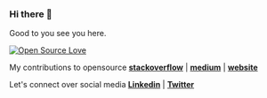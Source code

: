 ### Hi there 👋

Good to you see you here. 

[![Open Source Love](https://badges.frapsoft.com/os/v2/open-source.svg?v=103)](https://github.com/invanalabs)


My contributions to opensource 
**[stackoverflow](https://stackoverflow.com/users/3448851/rrmerugu)** |
**[medium](https://medium.com/@rrmerugu)** | 
**[website](https://rrmerugu.github.io)**

Let's connect over social media **[Linkedin](https://www.linkedin.com/in/rrmerugu/)** | **[Twitter](https://twitter.com/rrmerugu)** 


<!--
**rrmerugu/rrmerugu** is a ✨ _special_ ✨ repository because its `README.md` (this file) appears on your GitHub profile.

Here are some ideas to get you started:

- 🔭 I’m currently working on ...
- 🌱 I’m currently learning ...
- 👯 I’m looking to collaborate on ...
- 🤔 I’m looking for help with ...
- 💬 Ask me about ...
- 📫 How to reach me: ...
- 😄 Pronouns: ...
- ⚡ Fun fact: ...
-->
